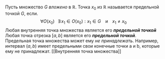 Пусть множество $G$ _вложено_ в $\mathbb{R}$. Точка $x_{0}$ из $\mathbb{R}$ называется предельной точкой $G$, если.
$$
\forall O(x_{0}) \;\;\; \exists \, x_{1} \in O(x_{0}): x_{1} \in G \;\;\; \text{ и} \;\;\;\; x_{1} \neq x_{0}
$$
Любая внутренняя точка множества является его ___предельной точкой___
Любая точка отрезка $[a, b]$ является его ___предельной точкой___. 
Предельная точка множества может ему _не принадлежать_. 
Например, интервал $(a,b)$ имеет предельными свои конечные точки a и b, которые ему не принадлежат.
[[Внутренняя точка множества]]
